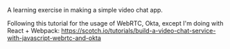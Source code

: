 A learning exercise in making a simple video chat app. 

Following this tutorial for the usage of WebRTC, Okta, except I'm doing with React + Webpack: 
https://scotch.io/tutorials/build-a-video-chat-service-with-javascript-webrtc-and-okta
